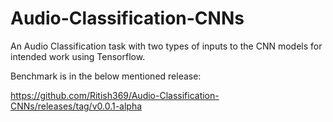 # Audio-Classification-CNNs
An Audio Classification task with two types of inputs to the CNN models for intended work using Tensorflow.

Benchmark is in the below mentioned release:

https://github.com/Ritish369/Audio-Classification-CNNs/releases/tag/v0.0.1-alpha
